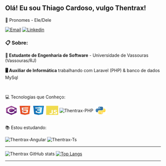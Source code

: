 <h2>Olá! Eu sou Thiago Cardoso, vulgo Thentrax!</h2>

<p>💬 Pronomes - Ele/Dele</p>

[![Email](https://img.shields.io/badge/Email-D14836?style=for-the-badge&logo=gmail&logoColor=white)](mailto:thiagoc1415@gmail.com)
[![Linkedin](https://img.shields.io/badge/Linkedin-0077B5?style=for-the-badge&logo=linkedin&logoColor=white)](https://www.linkedin.com/in/thiago-cardoso-256763186/)

<h3>📋 Sobre:</h3>
<p><b>📗 Estudante de Engenharia de Software</b>  - Universidade de Vassouras (Vassouras/RJ)</p>
<p><b>🖥 Auxiliar de Informática</b>  trabalhando com Laravel (PHP) & banco de dados MySql  </p>

<div style="display: inline_block"><br>
<p>💻 Tecnologias que Conheço:</p>
  <img align="center" alt="Thentrax-Csharp" height="30" width="40" src="https://raw.githubusercontent.com/devicons/devicon/master/icons/csharp/csharp-original.svg">
  <img align="center" alt="Thentrax-HTML" height="30" width="40" src="https://raw.githubusercontent.com/devicons/devicon/master/icons/html5/html5-original.svg">
  <img align="center" alt="Thentrax-CSS" height="30" width="40" src="https://raw.githubusercontent.com/devicons/devicon/master/icons/css3/css3-original.svg">
  <img align="center" alt="Thentrax-Js" height="30" width="40" src="https://raw.githubusercontent.com/devicons/devicon/master/icons/javascript/javascript-plain.svg">
  <img align="center" alt="Thentrax-PHP" height="30" width="40" src="https://cdn.jsdelivr.net/gh/devicons/devicon/icons/php/php-original.svg">
  <img align="center" alt="Thentrax-Python" height="30" width="40" src="https://raw.githubusercontent.com/devicons/devicon/master/icons/python/python-original.svg">
</div>

<div style="display: inline_block"><br>
<p>📚 Estou estudando:</p>
  <img align="center" alt="Thentrax-Angular" height="30" width="40" src="https://cdn.jsdelivr.net/gh/devicons/devicon/icons/angularjs/angularjs-original.svg">
  <img align="center" alt="Thentrax-Ts" height="30" width="40" src="https://cdn.jsdelivr.net/gh/devicons/devicon/icons/typescript/typescript-original.svg">
</div>


<hr>


![Thentrax GitHub stats](https://github-readme-stats.vercel.app/api?username=thentrax&show_icons=true&theme=merko&line_height=20)
[![Top Langs](https://github-readme-stats.vercel.app/api/top-langs/?username=thentrax&layout=compact&theme=merko&line_height=25)](https://github.com/thentrax/github-readme-stats)

<hr>